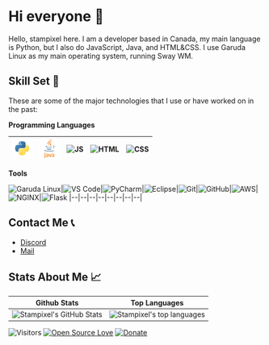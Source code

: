 # Hi everyone :wave:

Hello, stampixel here. I am a developer based in Canada, my main language is Python, but I also do JavaScript, Java, and HTML&CSS. I use Garuda Linux as my main operating system, running Sway WM.

<!-- <img src="http://www.hackthebox.eu/badge/image/613575" alt="Hack The Box"> -->

## Skill Set :muscle:

These are some of the major technologies that I use or have worked on in the past:

**Programming Languages**

<img title="Python" alt="Python" width="40px" src="https://raw.githubusercontent.com/github/explore/master/topics/python/python.png" />|<img alt="Java" title="Java" width="40px" src="https://raw.githubusercontent.com/github/explore/master/topics/java/java.png">|<img alt="JS" title="JavaScript" width="40px" src="https://img.icons8.com/color/80/000000/javascript--v1.png">|<img alt="HTML" title="HTML" width="40px" src="https://img.icons8.com/color/48/000000/html-5--v1.png">|<img alt="CSS" title="CSS" width="40px" src="https://img.icons8.com/color/48/000000/css3.png">
|--|--|--|--|--|


**Tools**

<img title="Garuda Linux" alt="Garuda Linux" width="40px" src="https://forum.garudalinux.org/uploads/default/original/2X/e/eaac308569030026267f542d978aef8d88f049ee.svg">|<img title="VS Code" alt="VS Code" width="40px" src="https://img.icons8.com/fluent/80/000000/visual-studio-code-2019.png">|<img title="PyCharm" alt="PyCharm" width="40px" src="https://img.icons8.com/color/80/000000/pycharm.png">|<img title="Eclipse" alt="Eclipse" width="40px" src="https://img.icons8.com/officel/80/000000/java-eclipse.png">|<img title="Git" alt="Git" width="40px" src="https://img.icons8.com/color/80/000000/git.png">|<img title="GitHub" alt="GitHub" width="40px" src="https://img.icons8.com/fluent/80/000000/github.png">|<img title="AWS" alt="AWS" width="40px" src="https://img.icons8.com/color/80/000000/amazon-web-services.png">|<img title="NGINX" alt="NGINX" width="40px" src="https://img.icons8.com/color/80/000000/nginx.png">|<img title="Flask" alt="Flask" width="40px" src="https://img.icons8.com/ios/80/000000/flask.png">
|--|--|--|--|--|--|--|--|

## Contact Me :telephone_receiver:

<ul>
  <li><a href="https://discords.com/bio/p/stampixel" rel="me">Discord</a>
  <li><a href="stampixel@pm.me" rel="me">Mail</a>
</ul>


## Stats About Me :chart_with_upwards_trend:

| Github Stats | Top Languages |
| --- | --- |
| ![Stampixel's GitHub Stats](https://github-readme-stats.vercel.app/api?username=stampixel&show_icons=true&title_color=f6c32c&icon_color=f6c32c&text_color=9f9f9f&bg_color=151515&count_private=true) | ![Stampixel's top languages](https://github-readme-stats.vercel.app/api/top-langs/?username=stampixel&show_icons=true&title_color=f6c32c&icon_color=f6c32c&text_color=9f9f9f&bg_color=151515&count_private=true&layout=compact) |


![Visitors](https://visitor-badge.glitch.me/badge?page_id=stampixel.stampixel) [![Open Source Love](https://badges.frapsoft.com/os/v2/open-source.svg?v=103)](https://github.com/stampixel) [![Donate](https://img.shields.io/badge/Donate-PayPal-green.svg)](https://www.paypal.me/stampixel)
